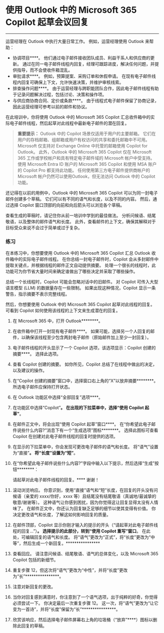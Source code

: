 # 使用 Outlook 中的 Microsoft 365 Copilot 起草会议回复
---
运营经理在 Outlook 中执行大量日常工作。 例如，运营经理使用 Outlook 来帮助：

 -  协调项目****。 他们通过电子邮件接收团队成员、利益干系人和供应商的更新。 通过在同一电子邮件线程内回复，经理可跟踪进度，解决任何问题，并提供指导，而不会使收件箱混乱。
 -  审批请求****。 例如，预算提案、采购订单和休假申请。 在现有电子邮件线程内回复可确保上下文，允许快速决策，并维护审核线索。
 -  排查操作问题****。 由于运营经理与跨职能团队合作，因此电子邮件线程有助于记录问题解决过程，包括讨论、决策和操作项。
 -  与供应商协商合同、定价或条款****。 由于线程式电子邮件保留了协商记录，因此运营经理可参考以前的邮件和协议。<br>

在此培训中，你将使用 Outlook 中的 Microsoft 365 Copilot 汇总收件箱中的实际电子邮件线程，然后起草对此线程中最新电子邮件的潜在回复。

> **重要提示：** Outlook 中的 Copilot 场景仅适用于用户的主要邮箱。 它们在用户的存档邮箱、组邮箱或用户有权访问的共享和委托邮箱中不可用。 Microsoft 仅支持对 Exchange Online 中托管的邮箱使用 Copilot for Outlook。 此外，Outlook 中的 Microsoft 365 Copilot 仅在 Microsoft 365 工作或学校帐户和具有特定电子邮件域的 Microsoft 帐户中受支持。 使用 Microsoft Entra ID 账户的 Microsoft 365 Copilot 和使用 MSA 账户的 Copilot Pro 都支持此功能。 任何使用第三方电子邮件提供商帐户的 Microsoft 帐户仍然可以使用Outlook，但无法访问 Outlook 中的 Copilot 功能。

还记得在以前的用例中，Outlook 中的 Microsoft 365 Copilot 可以为同一封电子邮件创建多个草稿。 它们可以有不同的语气和长度，以及不同的内容。 然后，通过选择 Copilot 窗口顶部的向前和向后箭头可以浏览各个草稿。

查看生成的草稿时，请记住你从前一培训中学到的最佳做法。 分析问候语、结尾敬语，以及整体的邮件语气和长度。 此外，查看邮件的上下文，确保其解释对于目标受众来说不会过于简单或过于复杂。

### 练习

在本练习中，你想要使用 Outlook 中的 Microsoft 365 Copilot 汇总 Outlook 收件箱中的实际电子邮件线程。 在你总结一封电子邮件时，Copilot 会从多封邮件中提取关键点，并根据线程的邮件正文自动提供摘要。 处理一个很长的线程时，此功能可为你节省大量时间来确定谁做出了哪些决定并采取了哪些操作。

总结一个长线程时，Copilot 可能会忽略对话中的旧邮件。 对 Copilot 可传入大型语言模型 (LLM) 的数据量存在一些限制。 如果出现这种情况，Copilot 显示一条警告，指示摘要不表示完整线程。

然后，你想要使用 Outlook 中的 Microsoft 365 Copilot 起草对此线程的回复。 可看到 Copilot 如何使用该线程的上下文来生成潜在的回复。

1.  在 Microsoft 365 中，打开 Outlook********。
2.  在收件箱中打开一封现有电子邮件****。 如果可能，选择另一个人回复的邮件，以确保该线程至少包含两封电子邮件（原始邮件加上至少一封回复）。
3.  电子邮件线程的开头显示了一个 Copilot 选项，该选项显示：Copilot 创建的摘要****。 选择此选项。
4.  查看 Copilot 创建的摘要。 如你所见，Copilot 总结了在线程中做出的决定，以及建议的操作。
5.  在“Copilot 创建的摘要”窗口中，选择窗口右上角的“X”以放弃摘要********。 所选电子邮件应保持打开状态。
6.  在 Outlook 功能区中选择“全部回复”选项****。
7.  在功能区中选择“Copilot”****。 在出现的下拉菜单中，选择“使用 Copilot 起草”****。
8.  在邮件正文中，将会出现“使用 Copilot 起草”窗口****。 在“你希望此电子邮件说些什么内容?”消息下有一个“生成选项”图标********。 选择此图标可查看 Copilot 在创建对此电子邮件线程的回复时提供的选项。
9.  在显示的下拉菜单中，你会发现可更改电子邮件的语气和长度。 将“语气”设置为“直接”********。 将“长度”设置为“短”********。
10. 在“你希望此电子邮件说些什么内容?”字段中输入以下提示，然后选择“生成”按钮********：
    
    请起草对此电子邮件线程的回复。**** 谢谢！
11. 滚动浏览响应。 你意识到，使用“直接”语气和“短”长度，在回复的开头没有问候语（亲爱的 xxxx/你好，xxxx 等）且结尾没有结尾敬语（真诚地/最诚挚的敬意/谢谢等）。 这种语气让你感到困扰，因为你觉得这让回复显得太没有人情味了。 在邮件正文中，你还认为回复缺乏足够的细节以使其变得有价值。 你决定更改语气和长度，了解这如何影响回复的质量。
12. 在邮件顶部，Copilot 显示你刚才输入的提示的开头（“请起草对此电子邮件线程的回复...”）****。 选择提示的此部分，转到“使用 Copilot 重写”窗口****。 在此处，可编辑回复的语气和长度。 将“语气”更改为“正式”，将“长度”更改为“中等”，然后生成一个新回复。****************
13. 查看回应。 请注意问候语、结尾敬语、语气的总体变化，以及 Microsoft 365 Copilot 包括的新细节。
14. 重复步骤 12，但这次将“语气”更改为“中性”，并将“长度”更改为“长”****************。
15. 注意对新回复的更改。
16. 当你对回复感到满意时，你注意到了一个语气选项，出于纯粹的好奇，你觉得必须尝试一下。 你决定最后一次重复步骤 12。 这一次，将“语气”更改为“让它变为一首诗”，并将“长度”保留为“长”****************。
17. 欣赏该响应，然后选择电子邮件屏幕右上角的垃圾桶（“放弃”****）图标以删除此回复的草稿。
